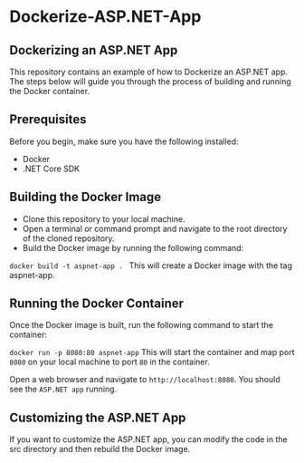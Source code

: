 # Dockerize-ASP.NET-App

## Dockerizing an ASP.NET App
This repository contains an example of how to Dockerize an ASP.NET app. The steps below will guide you through the process of building and running the Docker container.

## Prerequisites
Before you begin, make sure you have the following installed:
- Docker
- .NET Core SDK

## Building the Docker Image
- Clone this repository to your local machine.
- Open a terminal or command prompt and navigate to the root directory of the cloned repository.
- Build the Docker image by running the following command:

`docker build -t aspnet-app . `
  This will create a Docker image with the tag aspnet-app.

## Running the Docker Container
Once the Docker image is built, run the following command to start the container:

`docker run -p 8080:80 aspnet-app`
 This will start the container and map port `8080` on your local machine to port `80` in the container.

Open a web browser and navigate to `http://localhost:8080`. You should see the `ASP.NET app` running.

## Customizing the ASP.NET App
If you want to customize the ASP.NET app, you can modify the code in the src directory and then rebuild the Docker image.
